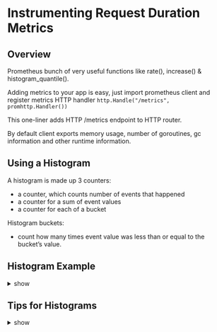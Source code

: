 # Instrumenting Request Duration Metrics

## Overview

Prometheus bunch of very useful functions like rate(), increase() & histogram_quantile().

Adding metrics to your app is easy, just import ﻿prometheus client﻿ and register metrics HTTP handler `http.Handle("/metrics", promhttp.Handler())`

This one-liner adds HTTP /metrics endpoint to HTTP router. 

By default client exports memory usage, number of goroutines, gc information and other runtime information. 

## Using a Histogram

A histogram is made up 3 counters:

* a counter, which counts number of events that happened
* a counter for a sum of event values 
* a counter for each of a bucket

Histogram buckets:

* count how many times event value was less than or equal to the bucket’s value.

## Histogram Example 

<details><summary>show</summary>
<p>

Imagine that you create a histogram with 5 buckets with values: 0.5, 1, 2, 3, 5. Let’s call this histogram *http_request_duration_seconds* and 3 requests come in with durations 1s, 2s, 3s. Then you would see that */metrics* endpoint contains:

```

# HELP http_request_duration_seconds request duration histogram
# TYPE http_request_duration_seconds histogram
http_request_duration_seconds_bucket{le="0.5"} 0
http_request_duration_seconds_bucket{le="1"} 1
http_request_duration_seconds_bucket{le="2"} 2
http_request_duration_seconds_bucket{le="3"} 3
http_request_duration_seconds_bucket{le="5"} 3
http_request_duration_seconds_bucket{le="+Inf"} 3
http_request_duration_seconds_sum 6
http_request_duration_seconds_count 3

```

Here we can see that:
sum is 1s + 2s + 3s = *6*,
count is *3*, because of 3 requests
bucket {le=”0.5″} is *0*, because none of the requests where <= 0.5 seconds
bucket {le=”1″} is *1*, because one of the requests where <= 1 seconds
bucket {le=”2″} is *2*, because two of the requests where <= 2 seconds
bucket {le=”3″} is *3*, because all of the requests where <= 3 seconds

</p>
</details>

## Tips for Histograms

<details><summary>show</summary>
<p>

* when using Histogram we don’t need to have a separate counter to count total HTTP requests, as it creates one for us.

* We can calculate average request time by dividing sum over count. 

In PromQL it would be:

```
http_request_duration_seconds_sum / http_request_duration_seconds_count
```

* Also we could calculate percentiles (https://en.wikipedia.org/wiki/Percentile) from it. 
* Prometheus comes with a handy histogram_quantile function for it. 

For example calculating 50% percentile (second quartile) for last 10 minutes in PromQL would be:
```
histogram_quantile(0.5, rate(http_request_duration_seconds_bucket[10m])
```

Which results in 1.5.
Wait, 1.5? Shouldn’t it be 2? (50th percentile is supposed to be the median, the number in the middle)

* this value is only an *approximation* of computed quantile. 

* creating a new histogram requires you to specify bucket boundaries up front.

* The default values, which are 0.005, 0.01, 0.025, 0.05, 0.1, 0.25, 0.5, 1, 2.5, 5, 10 are tailored to broadly measure the response time in seconds and probably won’t fit your app’s behavior.


* if you are instrumenting HTTP server or client, prometheus library has some helpers around it in promhttp package

</p>
</details>
